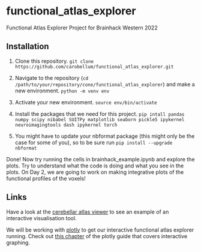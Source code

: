# functional_atlas_explorer
Functional Atlas Explorer Project for Brainhack Western 2022

## Installation
1. Clone this repository.
   ```git clone https://github.com/carobellum/functional_atlas_explorer.git```

2. Navigate to the repository (```cd /path/to/your/repository/cone/functional_atlas_explorer```) and make a new environment.
   ```python -m venv env```

3. Activate your new environment.
   ```source env/bin/activate```

4. Install the packages that we need for this project.
   ```pip intall pandas numpy scipy nibabel SUITPy matplotlib seaborn pickle5 ipykernel neuroimagingtools dash ipykernel torch```

5. You might have to update your nbformat package (this might only be the case for some of you), so to be sure run ```pip install --upgrade nbformat```

Done! Now try running the cells in brainhack_example.ipynb and explore the plots. Try to understand what the code is doing and what you see in the plots. On Day 2, we are going to work on making integrative plots of the functional profiles of the voxels!


## Links


Have a look at the [cerebellar atlas viewer](https://www.diedrichsenlab.org/imaging/AtlasViewer/index.htm) to see an example of an interactive visualisation tool.

We will be working with [plotly](https://pypi.org/project/plotly/) to get our interactive functional atlas explorer running.
Check out [this chapter](https://dash.plotly.com/interactive-graphing) of the plotly guide that covers interactive graphing.
